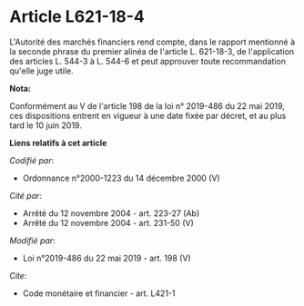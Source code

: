 # Article L621-18-4

L'Autorité des marchés financiers rend compte, dans le rapport mentionné à la seconde phrase du premier alinéa de l'article
L. 621-18-3, de l'application des articles L. 544-3 à L. 544-6 et peut approuver toute recommandation qu'elle juge utile.

**Nota:**

Conformément au V de l'article 198 de la loi n° 2019-486 du 22 mai 2019, ces dispositions entrent en vigueur à une date fixée
par décret, et au plus tard le 10 juin 2019.

**Liens relatifs à cet article**

_Codifié par_:

  - Ordonnance n°2000-1223 du 14 décembre 2000 (V)

_Cité par_:

  - Arrêté du 12 novembre 2004 - art. 223-27 (Ab)
  - Arrêté du 12 novembre 2004 - art. 231-50 (V)

_Modifié par_:

  - Loi n°2019-486 du 22 mai 2019 - art. 198 (V)

_Cite_:

  - Code monétaire et financier - art. L421-1
